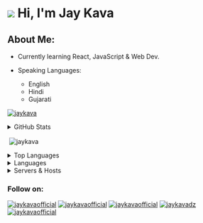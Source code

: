<h1 align="left"><img src="https://media.giphy.com/media/hvRJCLFzcasrR4ia7z/giphy.gif" width="25px"> Hi, I'm Jay Kava</h1>

## About Me:
- Currently learning React, JavaScript & Web Dev.

- Speaking Languages:
    - English
    - Hindi
    - Gujarati

<p align="left"> <a href="https://github.com/jaykava"><img src="https://komarev.com/ghpvc/?username=jaykava&label=Profile%20views&color=0e75b6&style=flat" alt="jaykava" /></a> </p>

<details>
  <summary>GitHub Stats</summary>
  <br/>
<p align="left"> <a href="https://github.com/jaykava"><img src="https://github-profile-trophy.vercel.app/?username=jaykava" alt="jaykava" /></a> </p>

</details>

<p>&nbsp;<img align="center" src="https://github-readme-stats.vercel.app/api?username=jaykava&show_icons=true&locale=en" alt="jaykava" /></p>

<details>
    <summary>Top Languages</summary>
    <br/>

[![Top Langs](https://github-readme-stats.vercel.app/api/top-langs/?username=jaykava)](https://github.com/jaykava)
  
### Contribution Graph:

<p align="center">
  <a href="https://github.com/jaykava">
    <img src="https://github-readme-streak-stats.herokuapp.com/?user=jaykava#version3"/>
  </a>
</p>
<a href="https://github.com/jaykava"><img alt="Abir's Activity Graph" src="https://activity-graph.herokuapp.com/graph?username=jaykava&bg_color=1F222E&color=F8D866&line=F85D7F&point=FFFFFF&hide_border=true" /></a>

</details>

<details>
    <summary>Languages</summary>
    <br/>
<p align="left"> <a href="https://www.w3.org/html/" target="_blank"> <img src="https://raw.githubusercontent.com/devicons/devicon/master/icons/html5/html5-original-wordmark.svg" alt="html5" width="40" height="40"/> </a> <a href="https://www.python.org" target="_blank"> <img src="https://raw.githubusercontent.com/devicons/devicon/master/icons/python/python-original.svg" alt="python" width="40" height="40"/> </a> </p>

</details>

<details>
    <summary>Servers & Hosts</summary>
    <br/>
<p align="left"> <a href="https://github.com/" target="_blank"> <img src="https://github.com/devicons/devicon/raw/master/icons/github/github-original-wordmark.svg" alt="github" width="40" height="40"/> </a> <a href="https://aws.amazon.com" target="_blank"> <img src="https://github.com/Thomas-George-T/Thomas-George-T/raw/master/assets/aws.svg" alt="aws" width="40" height="40"/> </a> <a href="https://azure.microsoft.com/en-in/" target="_blank"> <img src="https://www.vectorlogo.zone/logos/microsoft_azure/microsoft_azure-icon.svg" alt="azure" width="40" height="40"/> </a> <a href="https://cloud.google.com" target="_blank"> <img src="https://www.vectorlogo.zone/logos/google_cloud/google_cloud-icon.svg" alt="gcp" width="40" height="40"/> </a>

</details>

### Follow on:
[![jaykavaofficial](https://img.icons8.com/fluent/48/000000/twitter.png)][twitter]
[![jaykavaofficial](https://img.icons8.com/fluent/48/000000/instagram-new.png)][instagram]
[![jaykavaofficial](https://img.icons8.com/fluent/48/000000/telegram-app.png)][telegram]
[![jaykavadz](https://img.icons8.com/fluent/48/000000/facebook-new.png)][facebook]
[![jaykavaofficial](https://img.icons8.com/fluent/48/000000/snapchat.png)][snapchat]


[twitter]: https://twitter.com/jaykavaofficial
[instagram]: https://instagram.com/jaykavaofficial
[telegram]: https://t.me/jaykavaofficial
[facebook]: https://facebook.com/jaykavadz
[snapchat]: https://snapchat.com/add/jaykavaofficial


